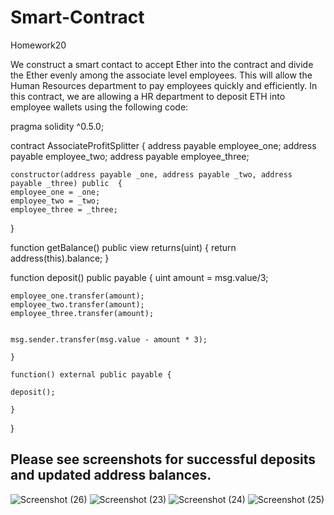 # Smart-Contract
Homework20

We construct a smart contact to accept Ether into the contract and divide the Ether evenly among the associate level employees. This will allow the Human Resources department to pay employees quickly and efficiently. In this contract, we are allowing a HR department to deposit ETH into employee wallets using the following code:

pragma solidity ^0.5.0;



contract AssociateProfitSplitter {
  address payable employee_one;
  address payable employee_two;
  address payable employee_three;
  
  
    constructor(address payable _one, address payable _two, address payable _three) public  {
    employee_one = _one;
    employee_two = _two;
    employee_three = _three;
  }

function getBalance() public view returns(uint) {
      return address(this).balance;
  }
  
  function deposit() public payable {
    uint amount = msg.value/3;
    
    
    employee_one.transfer(amount);
    employee_two.transfer(amount);
    employee_three.transfer(amount);
    
    
    msg.sender.transfer(msg.value - amount * 3);
    
    }
    
    function() external public payable {
        
    deposit();
  
    }
  
  
}


## Please see screenshots for successful deposits and updated address balances.

![Screenshot (26)](https://user-images.githubusercontent.com/79285543/126877099-91a9d1bc-54b3-4fa7-b4a9-798ea7f8b331.png)
![Screenshot (23)](https://user-images.githubusercontent.com/79285543/126877100-2dba51bc-87df-4490-8b03-24f26fb874de.png)
![Screenshot (24)](https://user-images.githubusercontent.com/79285543/126877101-152daa38-312e-4c64-89f7-1cd00a993038.png)
![Screenshot (25)](https://user-images.githubusercontent.com/79285543/126877102-9a321fb1-3a39-4dda-aa1e-d234139e0565.png)
